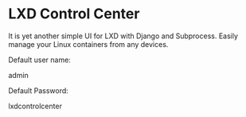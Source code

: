 # LXD Control Center

It is yet another simple UI for LXD with Django and Subprocess.
Easily manage your Linux containers from any devices. 

Default user name:

admin

Default Password:

lxdcontrolcenter
